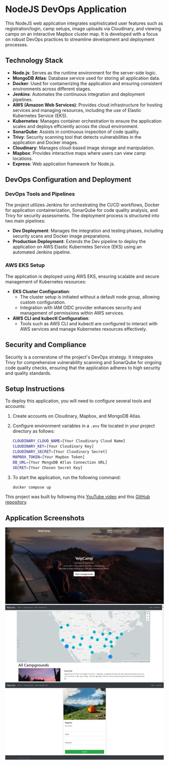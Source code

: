 # NodeJS DevOps Application

This NodeJS web application integrates sophisticated user features such as registration/login, camp setups, image uploads via Cloudinary, and viewing camps on an interactive Mapbox cluster map. It is developed with a focus on robust DevOps practices to streamline development and deployment processes.

## Technology Stack

- **Node.js**: Serves as the runtime environment for the server-side logic.
- **MongoDB Atlas**: Database service used for storing all application data.
- **Docker**: Used for containerizing the application and ensuring consistent environments across different stages.
- **Jenkins**: Automates the continuous integration and deployment pipelines.
- **AWS (Amazon Web Services)**: Provides cloud infrastructure for hosting services and managing resources, including the use of Elastic Kubernetes Service (EKS).
- **Kubernetes**: Manages container orchestration to ensure the application scales and deploys efficiently across the cloud environment.
- **SonarQube**: Assists in continuous inspection of code quality.
- **Trivy**: Security scanning tool that detects vulnerabilities in the application and Docker images.
- **Cloudinary**: Manages cloud-based image storage and manipulation.
- **Mapbox**: Provides interactive maps where users can view camp locations.
- **Express**: Web application framework for Node.js.

## DevOps Configuration and Deployment

### DevOps Tools and Pipelines

The project utilizes Jenkins for orchestrating the CI/CD workflows, Docker for application containerization, SonarQube for code quality analysis, and Trivy for security assessments. The deployment process is structured into two main pipelines:

- **Dev Deployment**: Manages the integration and testing phases, including security scans and Docker image preparations.
- **Production Deployment**: Extends the Dev pipeline to deploy the application on AWS Elastic Kubernetes Service (EKS) using an automated Jenkins pipeline.

### AWS EKS Setup

The application is deployed using AWS EKS, ensuring scalable and secure management of Kubernetes resources:

- **EKS Cluster Configuration**:
  - The cluster setup is initiated without a default node group, allowing custom configuration.
  - Integration with IAM OIDC provider enhances security and management of permissions within AWS services.
- **AWS CLI and kubectl Configuration**:
  - Tools such as AWS CLI and kubectl are configured to interact with AWS services and manage Kubernetes resources effectively.

## Security and Compliance

Security is a cornerstone of the project's DevOps strategy. It integrates Trivy for comprehensive vulnerability scanning and SonarQube for ongoing code quality checks, ensuring that the application adheres to high security and quality standards.

## Setup Instructions

To deploy this application, you will need to configure several tools and accounts:

1. Create accounts on Cloudinary, Mapbox, and MongoDB Atlas.
2. Configure environment variables in a `.env` file located in your project directory as follows:

   ```sh
   CLOUDINARY_CLOUD_NAME=[Your Cloudinary Cloud Name]
   CLOUDINARY_KEY=[Your Cloudinary Key]
   CLOUDINARY_SECRET=[Your Cloudinary Secret]
   MAPBOX_TOKEN=[Your Mapbox Token]
   DB_URL=[Your MongoDB Atlas Connection URL]
   SECRET=[Your Chosen Secret Key]
   ```

3. To start the application, run the following command:

   ```sh
   docker compose up
   ```

This project was built by following this [YouTube video](https://www.youtube.com/@devopsshack) and this [GitHub repository](https://github.com/jaiswaladi246/3-Tier-Full-Stack).

## Application Screenshots

![](./images/home.jpg)
![](./images/campgrounds.jpg)
![](./images/register.jpg)
